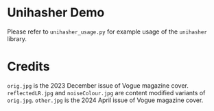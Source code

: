 # Unihasher Demo
Please refer to `unihasher_usage.py` for example usage of the `unihasher` library.

# Credits
`orig.jpg` is the 2023 December issue of Vogue magazine cover. `reflectedLR.jpg` and `noiseColour.jpg` are content modified variants of `orig.jpg`. `other.jpg` is the 2024 April issue of Vogue magazine cover.